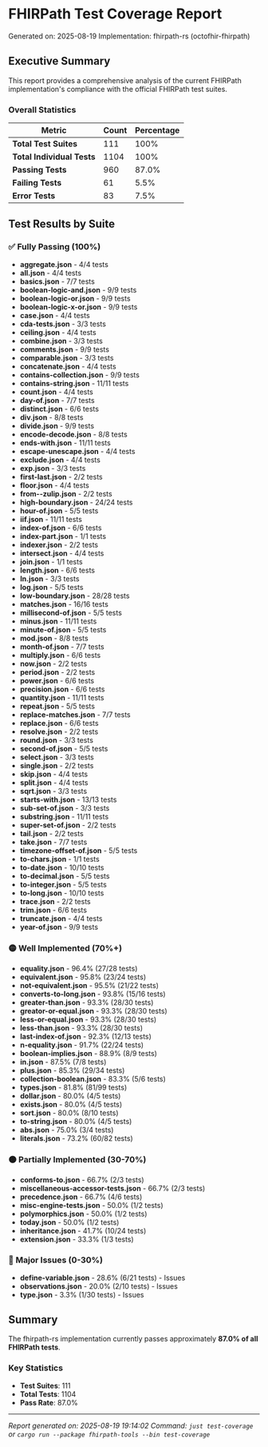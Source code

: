 # FHIRPath Test Coverage Report

Generated on: 2025-08-19
Implementation: fhirpath-rs (octofhir-fhirpath)

## Executive Summary

This report provides a comprehensive analysis of the current FHIRPath implementation's compliance with the official FHIRPath test suites.

### Overall Statistics

| Metric | Count | Percentage |
|--------|-------|------------|
| **Total Test Suites** | 111 | 100% |
| **Total Individual Tests** | 1104 | 100% |
| **Passing Tests** | 960 | 87.0% |
| **Failing Tests** | 61 | 5.5% |
| **Error Tests** | 83 | 7.5% |

## Test Results by Suite

### ✅ Fully Passing (100%)

- **aggregate.json** - 4/4 tests
- **all.json** - 4/4 tests
- **basics.json** - 7/7 tests
- **boolean-logic-and.json** - 9/9 tests
- **boolean-logic-or.json** - 9/9 tests
- **boolean-logic-x-or.json** - 9/9 tests
- **case.json** - 4/4 tests
- **cda-tests.json** - 3/3 tests
- **ceiling.json** - 4/4 tests
- **combine.json** - 3/3 tests
- **comments.json** - 9/9 tests
- **comparable.json** - 3/3 tests
- **concatenate.json** - 4/4 tests
- **contains-collection.json** - 9/9 tests
- **contains-string.json** - 11/11 tests
- **count.json** - 4/4 tests
- **day-of.json** - 7/7 tests
- **distinct.json** - 6/6 tests
- **div.json** - 8/8 tests
- **divide.json** - 9/9 tests
- **encode-decode.json** - 8/8 tests
- **ends-with.json** - 11/11 tests
- **escape-unescape.json** - 4/4 tests
- **exclude.json** - 4/4 tests
- **exp.json** - 3/3 tests
- **first-last.json** - 2/2 tests
- **floor.json** - 4/4 tests
- **from--zulip.json** - 2/2 tests
- **high-boundary.json** - 24/24 tests
- **hour-of.json** - 5/5 tests
- **iif.json** - 11/11 tests
- **index-of.json** - 6/6 tests
- **index-part.json** - 1/1 tests
- **indexer.json** - 2/2 tests
- **intersect.json** - 4/4 tests
- **join.json** - 1/1 tests
- **length.json** - 6/6 tests
- **ln.json** - 3/3 tests
- **log.json** - 5/5 tests
- **low-boundary.json** - 28/28 tests
- **matches.json** - 16/16 tests
- **millisecond-of.json** - 5/5 tests
- **minus.json** - 11/11 tests
- **minute-of.json** - 5/5 tests
- **mod.json** - 8/8 tests
- **month-of.json** - 7/7 tests
- **multiply.json** - 6/6 tests
- **now.json** - 2/2 tests
- **period.json** - 2/2 tests
- **power.json** - 6/6 tests
- **precision.json** - 6/6 tests
- **quantity.json** - 11/11 tests
- **repeat.json** - 5/5 tests
- **replace-matches.json** - 7/7 tests
- **replace.json** - 6/6 tests
- **resolve.json** - 2/2 tests
- **round.json** - 3/3 tests
- **second-of.json** - 5/5 tests
- **select.json** - 3/3 tests
- **single.json** - 2/2 tests
- **skip.json** - 4/4 tests
- **split.json** - 4/4 tests
- **sqrt.json** - 3/3 tests
- **starts-with.json** - 13/13 tests
- **sub-set-of.json** - 3/3 tests
- **substring.json** - 11/11 tests
- **super-set-of.json** - 2/2 tests
- **tail.json** - 2/2 tests
- **take.json** - 7/7 tests
- **timezone-offset-of.json** - 5/5 tests
- **to-chars.json** - 1/1 tests
- **to-date.json** - 10/10 tests
- **to-decimal.json** - 5/5 tests
- **to-integer.json** - 5/5 tests
- **to-long.json** - 10/10 tests
- **trace.json** - 2/2 tests
- **trim.json** - 6/6 tests
- **truncate.json** - 4/4 tests
- **year-of.json** - 9/9 tests

### 🟡 Well Implemented (70%+)

- **equality.json** - 96.4% (27/28 tests)
- **equivalent.json** - 95.8% (23/24 tests)
- **not-equivalent.json** - 95.5% (21/22 tests)
- **converts-to-long.json** - 93.8% (15/16 tests)
- **greater-than.json** - 93.3% (28/30 tests)
- **greator-or-equal.json** - 93.3% (28/30 tests)
- **less-or-equal.json** - 93.3% (28/30 tests)
- **less-than.json** - 93.3% (28/30 tests)
- **last-index-of.json** - 92.3% (12/13 tests)
- **n-equality.json** - 91.7% (22/24 tests)
- **boolean-implies.json** - 88.9% (8/9 tests)
- **in.json** - 87.5% (7/8 tests)
- **plus.json** - 85.3% (29/34 tests)
- **collection-boolean.json** - 83.3% (5/6 tests)
- **types.json** - 81.8% (81/99 tests)
- **dollar.json** - 80.0% (4/5 tests)
- **exists.json** - 80.0% (4/5 tests)
- **sort.json** - 80.0% (8/10 tests)
- **to-string.json** - 80.0% (4/5 tests)
- **abs.json** - 75.0% (3/4 tests)
- **literals.json** - 73.2% (60/82 tests)

### 🟠 Partially Implemented (30-70%)

- **conforms-to.json** - 66.7% (2/3 tests)
- **miscellaneous-accessor-tests.json** - 66.7% (2/3 tests)
- **precedence.json** - 66.7% (4/6 tests)
- **misc-engine-tests.json** - 50.0% (1/2 tests)
- **polymorphics.json** - 50.0% (1/2 tests)
- **today.json** - 50.0% (1/2 tests)
- **inheritance.json** - 41.7% (10/24 tests)
- **extension.json** - 33.3% (1/3 tests)

### 🔴 Major Issues (0-30%)

- **define-variable.json** - 28.6% (6/21 tests) - Issues
- **observations.json** - 20.0% (2/10 tests) - Issues
- **type.json** - 3.3% (1/30 tests) - Issues

## Summary

The fhirpath-rs implementation currently passes approximately **87.0% of all FHIRPath tests**.

### Key Statistics
- **Test Suites**: 111
- **Total Tests**: 1104
- **Pass Rate**: 87.0%

---

*Report generated on: 2025-08-19 19:14:02*
*Command: `just test-coverage` or `cargo run --package fhirpath-tools --bin test-coverage`*
